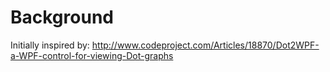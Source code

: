 
# Background

Initially inspired by: http://www.codeproject.com/Articles/18870/Dot2WPF-a-WPF-control-for-viewing-Dot-graphs

